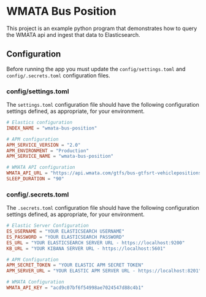# WMATA Bus Position

This project is an example python program that demonstrates how to query the WMATA api and ingest that data to Elasticsearch.

## Configuration

Before running the app you must update the `config/settings.toml` and `config/.secrets.toml` configuration files.

### config/settings.toml

The `settings.toml` configuration file should have the following configuration settings defined, as appropriate, for your
environment.

```toml
# Elastics configuration
INDEX_NAME = "wmata-bus-position"

# APM configuration
APM_SERVICE_VERSION = "2.0"
APM_ENVIRONMENT = "Production"
APM_SERVICE_NAME = "wmata-bus-position"

# WMATA API configuration
WMATA_API_URL = "https://api.wmata.com/gtfs/bus-gtfsrt-vehiclepositions.pb"
SLEEP_DURATION = "90"
```

### config/.secrets.toml

The `.secrets.toml` configuration file should have the following configuration settings defined, as appropriate, for your
environment.

```toml
# Elastic Server Configuration
ES_USERNAME = "YOUR ELASTICSEARCH USERNAME"
ES_PASSWORD = "YOUR ELASTICSEARCH PASSWORD"
ES_URL = "YOUR ELASTICSEARCH SERVER URL - https://localhost:9200"
KB_URL = "YOUR KIBANA SERVER URL - https://localhost:5601"

# APM Configuration
APM_SECRET_TOKEN = "YOUR ELASTIC APM SECRET TOKEN"
APM_SERVER_URL = "YOUR ELASTIC APM SERVER URL - https://localhost:8201"

# WMATA Configuration
WMATA_API_KEY = "acd9c07bf6f54998ae7024547d88c4b1"
```
